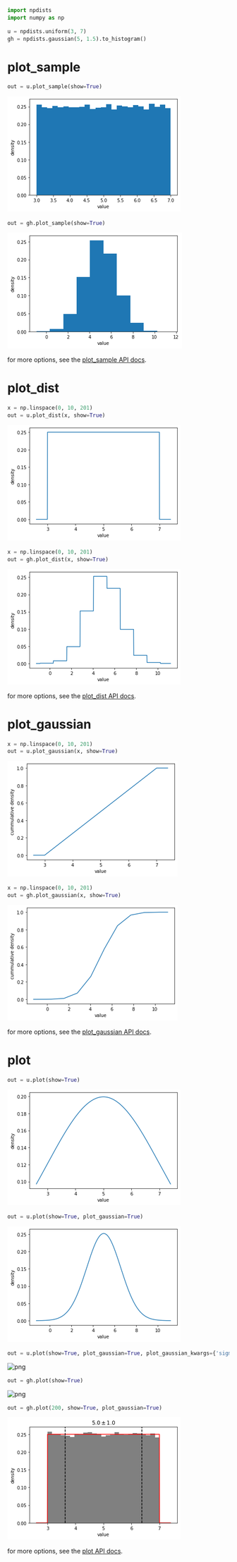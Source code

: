 ```python
import npdists
import numpy as np
```


```python
u = npdists.uniform(3, 7)
gh = npdists.gaussian(5, 1.5).to_histogram()
```

# plot_sample


```python
out = u.plot_sample(show=True)
```


![png](plotting_files/plotting_3_0.png)



```python
out = gh.plot_sample(show=True)
```


![png](plotting_files/plotting_4_0.png)


for more options, see the [plot_sample API docs](../api/BaseDistribution.plot_sample.md).

# plot_dist


```python
x = np.linspace(0, 10, 201)
out = u.plot_dist(x, show=True)
```


![png](plotting_files/plotting_7_0.png)



```python
x = np.linspace(0, 10, 201)
out = gh.plot_dist(x, show=True)
```


![png](plotting_files/plotting_8_0.png)


for more options, see the [plot_dist API docs](../api/BaseDistribution.plot_dist.md).

# plot_gaussian


```python
x = np.linspace(0, 10, 201)
out = u.plot_gaussian(x, show=True)
```


![png](plotting_files/plotting_11_0.png)



```python
x = np.linspace(0, 10, 201)
out = gh.plot_gaussian(x, show=True)
```


![png](plotting_files/plotting_12_0.png)


for more options, see the [plot_gaussian API docs](../api/BaseDistribution.plot_gaussian.md).

# plot


```python
out = u.plot(show=True)
```


![png](plotting_files/plotting_15_0.png)



```python
out = u.plot(show=True, plot_gaussian=True)
```


![png](plotting_files/plotting_16_0.png)



```python
out = u.plot(show=True, plot_gaussian=True, plot_gaussian_kwargs={'sigma': 3})
```


![png](plotting_files/plotting_17_0.png)



```python
out = gh.plot(show=True)
```


![png](plotting_files/plotting_18_0.png)



```python
out = gh.plot(200, show=True, plot_gaussian=True)
```


![png](plotting_files/plotting_19_0.png)


for more options, see the [plot API docs](../api/BaseDistribution.plot.md).
